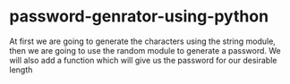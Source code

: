 # password-genrator-using-python
At first we are going to generate the characters using the string module, then we are going to use the random module to generate a password. We will also add a function which will give us the password for our desirable length
